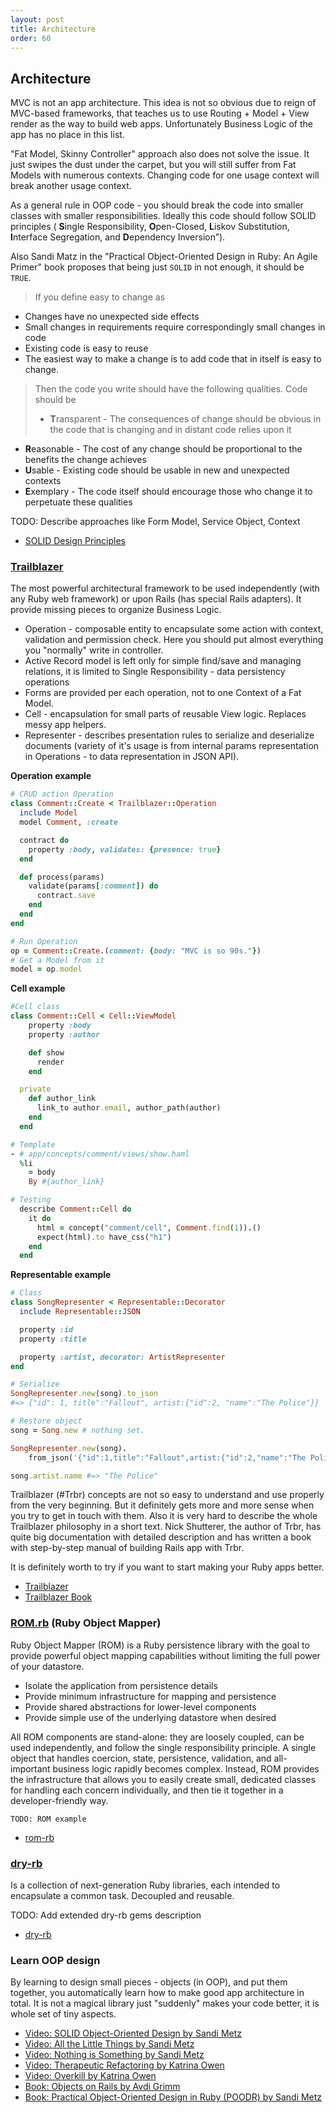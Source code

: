 ```yaml
---
layout: post
title: Architecture
order: 60
---
```


## Architecture

MVC is not an app architecture. This idea is not so obvious due to reign of MVC-based frameworks, that teaches us to use Routing + Model + View render as the way to build web apps. Unfortunately Business Logic of the app has no place in this list.

"Fat Model, Skinny Controller" approach also does not solve the issue. It just swipes the dust under the carpet, but you will still suffer from Fat Models with numerous contexts. Changing code for one usage context will break another usage context.

As a general rule in OOP code - you should break the code into smaller classes with smaller responsibilities. Ideally this code should follow SOLID principles ( 
**S**ingle Responsibility, **O**pen-Closed, **L**iskov Substitution, **I**nterface Segregation, and **D**ependency Inversion”).

Also Sandi Matz in the "Practical Object-Oriented Design in Ruby: An Agile Primer" book proposes that being just `SOLID` in not enough, it should be `TRUE`.

> If you define easy to change as
* Changes have no unexpected side effects
* Small changes in requirements require correspondingly small changes in code
* Existing code is easy to reuse
* The easiest way to make a change is to add code that in itself is easy to change.
>
> Then the code you write should have the following qualities. Code should be
>
> * **T**ransparent - The consequences of change should be obvious in the code that is changing and in distant code relies upon it
* **R**easonable - The cost of any change should be proportional to the benefits the change achieves
* **U**sable - Existing code should be usable in new and unexpected contexts
* **E**xemplary - The code itself should encourage those who change it to perpetuate these qualities

TODO: Describe approaches like Form Model, Service Object, Context

* [SOLID Design Principles](https://www.practicingruby.com/articles/solid-design-principles)

### [Trailblazer](http://trailblazer.to)
 
The most powerful architectural framework to be used independently (with any Ruby web framework) or upon Rails (has special Rails adapters). It provide missing pieces to organize Business Logic. 

* Operation - composable entity to encapsulate some action with context, validation and permission check. Here you should put almost everything you "normally" write in controller.
* Active Record model is left only for simple find/save and managing relations, it is limited to Single Responsibility - data persistency operations 
* Forms are provided per each operation, not to one Context of a Fat Model.
* Cell - encapsulation for small parts of reusable View logic. Replaces messy app helpers.
* Representer - describes presentation rules to serialize and deserialize documents (variety of it's usage is from internal params representation in Operations - to data representation in JSON API). 


**Operation example**

```ruby
# CRUD action Operation
class Comment::Create < Trailblazer::Operation
  include Model
  model Comment, :create

  contract do
    property :body, validates: {presence: true}
  end

  def process(params)
    validate(params[:comment]) do
      contract.save
    end
  end
end

# Run Operation
op = Comment::Create.(comment: {body: "MVC is so 90s."})
# Get a Model from it
model = op.model
```

**Cell example**

```ruby
#Cell class
class Comment::Cell < Cell::ViewModel
    property :body
    property :author

    def show
      render
    end

  private
    def author_link
      link_to author.email, author_path(author)
    end
  end

# Template
- # app/concepts/comment/views/show.haml
  %li
    = body
    By #{author_link}

# Testing
  describe Comment::Cell do
    it do
      html = concept("comment/cell", Comment.find(1)).()
      expect(html).to have_css("h1")
    end
  end
```

**Representable example**

```ruby
# Class
class SongRepresenter < Representable::Decorator
  include Representable::JSON

  property :id
  property :title

  property :artist, decorator: ArtistRepresenter
end

# Serialize
SongRepresenter.new(song).to_json
#=> {"id": 1, title":"Fallout", artist:{"id":2, "name":"The Police"}}

# Restore object
song = Song.new # nothing set.

SongRepresenter.new(song).
    from_json('{"id":1,title":"Fallout",artist:{"id":2,"name":"The Police"}}')

song.artist.name #=> "The Police"
```


Trailblazer (#Trbr) concepts are not so easy to understand and use properly from the very beginning. But it definitely gets more and more sense when you try to get in touch with them. Also it is very hard to describe the whole Trailblazer philosophy in a short text. Nick Shutterer, the author of Trbr, has quite big documentation with detailed description and has written a book with step-by-step manual of building Rails app with Trbr. 

It is definitely worth to try if you want to start making your Ruby apps better.

* [Trailblazer](http://trailblazer.to)
* [Trailblazer Book](https://leanpub.com/trailblazer)


### [ROM.rb](http://rom-rb.org/) (Ruby Object Mapper)

Ruby Object Mapper (ROM) is a Ruby persistence library with the goal to provide powerful object mapping capabilities without limiting the full power of your datastore.

* Isolate the application from persistence details
* Provide minimum infrastructure for mapping and persistence
* Provide shared abstractions for lower-level components
* Provide simple use of the underlying datastore when desired

All ROM components are stand-alone: they are loosely coupled, can be used independently, and follow the single responsibility principle. A single object that handles coercion, state, persistence, validation, and all-important business logic rapidly becomes complex. Instead, ROM provides the infrastructure that allows you to easily create small, dedicated classes for handling each concern individually, and then tie it together in a developer-friendly way.

```
TODO: ROM example
```

* [rom-rb](http://rom-rb.org/)

### [dry-rb](http://dry-rb.org/)

Is a collection of next-generation Ruby libraries, each intended to encapsulate a common task. Decoupled and reusable.

TODO: Add extended dry-rb gems description

* [dry-rb](http://dry-rb.org/)

### Learn OOP design

By learning to design small pieces - objects (in OOP), and put them together, you automatically learn how to make good app architecture in total. It is not a magical library just "suddenly" makes your code better, it is whole set of tiny aspects.  

* [Video: SOLID Object-Oriented Design by Sandi Metz](https://www.youtube.com/watch?v=v-2yFMzxqwU)
* [Video: All the Little Things by Sandi Metz](https://www.youtube.com/watch?v=8bZh5LMaSmE)
* [Video: Nothing is Something by Sandi Metz](https://www.youtube.com/watch?v=9lv2lBq6x4A)
* [Video: Therapeutic Refactoring by Katrina Owen](https://www.youtube.com/watch?v=J4dlF0kcThQ)
* [Video: Overkill by Katrina Owen](https://www.youtube.com/watch?v=GWEEPt8VvmU)
* [Book: Objects on Rails by Avdi Grimm](http://objectsonrails.com/)
* [Book: Practical Object-Oriented Design in Ruby (POODR) by Sandi Metz](http://www.poodr.com/)
